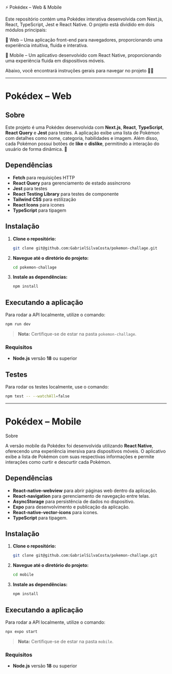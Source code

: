 ⚡ Pokédex – Web & Mobile

Este repositório contém uma Pokédex interativa desenvolvida com Next.js, React, TypeScript, Jest e React Native. O projeto está dividido em dois módulos principais:

📌 Web – Uma aplicação front-end para navegadores, proporcionando uma experiência intuitiva, fluida e interativa.

📌 Mobile – Um aplicativo desenvolvido com React Native, proporcionando uma experiência fluida em dispositivos móveis.

Abaixo, você encontrará instruções gerais para navegar no projeto 🚀🔥

---

# Pokédex – Web

## Sobre

Este projeto é uma Pokédex desenvolvida com **Next.js**, **React**, **TypeScript**, **React Query** e **Jest** para testes. A aplicação exibe uma lista de Pokémon com detalhes como nome, categoria, habilidades e imagem. Além disso, cada Pokémon possui botões de **like** e **dislike**, permitindo a interação do usuário de forma dinâmica. 🚀

## Dependências

- **Fetch** para requisições HTTP
- **React Query** para gerenciamento de estado assíncrono
- **Jest** para testes
- **React Testing Library** para testes de componente
- **Tailwind CSS** para estilização
- **React Icons** para icones
- **TypeScript** para tipagem

## Instalação

1. **Clone o repositório:**
   ```sh
   git clone git@github.com:GabrielSilvaCosta/pokemon-challage.git
   ```
2. **Navegue até o diretório do projeto:**
   ```sh
   cd pokemon-challage
   ```
3. **Instale as dependências:**
   ```sh
   npm install
   ```

## Executando a aplicação

Para rodar a API localmente, utilize o comando:

```sh
npm run dev
```

> **Nota:** Certifique-se de estar na pasta `pokemon-challage`.

### Requisitos

- **Node.js** versão **18** ou superior

## Testes

Para rodar os testes localmente, use o comando:

```sh
npm test -- --watchAll=false
```

---

# Pokédex – Mobile

Sobre

A versão mobile da Pokédex foi desenvolvida utilizando **React Native**, oferecendo uma experiência imersiva para dispositivos móveis. O aplicativo exibe a lista de Pokémon com suas respectivas informações e permite interações como curtir e descurtir cada Pokémon.

## Dependências

- **React-native-webview** para abrir páginas web dentro da aplicação.
- **React-navigation** para gerenciamento de navegação entre telas.
- **AsyncStorage** para persistência de dados no dispositivo.
- **Expo** para desenvolvimento e publicação da aplicação.
- **React-native-vector-icons** para icones.
- **TypeScript** para tipagem.

## Instalação

1. **Clone o repositório:**
   ```sh
   git clone git@github.com:GabrielSilvaCosta/pokemon-challage.git
   ```
2. **Navegue até o diretório do projeto:**
   ```sh
   cd mobile
   ```
3. **Instale as dependências:**

   ```sh
   npm install

   ```

## Executando a aplicação

Para rodar a API localmente, utilize o comando:

```sh
npx expo start

```

> **Nota:** Certifique-se de estar na pasta `mobile`.

### Requisitos

- **Node.js** versão **18** ou superior
